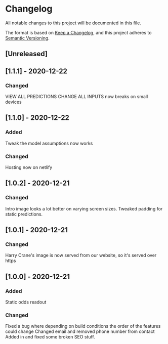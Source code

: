 # Changelog
All notable changes to this project will be documented in this file.

The format is based on [Keep a Changelog](https://keepachangelog.com/en/1.0.0/),
and this project adheres to [Semantic Versioning](https://semver.org/spec/v2.0.0.html).

## [Unreleased]

## [1.1.1] - 2020-12-22
### Changed
VIEW ALL PREDICTIONS CHANGE ALL INPUTS now breaks on small devices


## [1.1.0] - 2020-12-22
### Added
Tweak the model assumptions now works
### Changed
Hosting now on netlify

## [1.0.2] - 2020-12-21
### Changed
Intro image looks a lot better on varying screen sizes.
Tweaked padding for static predictions.

## [1.0.1] - 2020-12-21
### Changed
Harry Crane's image is now served from our website, so it's served over https

## [1.0.0] - 2020-12-21
### Added
Static odds readout

### Changed
Fixed a bug where depending on build conditions the order of the features could change
Changed email and removed phone number from contact
Added in and fixed some broken SEO stuff.